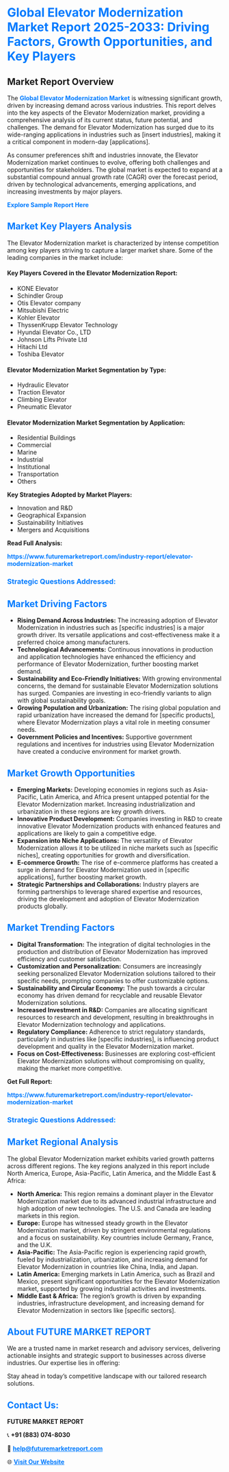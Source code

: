 <h1 style="color: #007BFF;">Global Elevator Modernization Market Report 2025-2033: Driving Factors, Growth Opportunities, and Key Players</h1>

<section id="overview">
<h2>Market Report Overview</h2>
<p>The <a href="https://www.futuremarketreport.com/industry-report/elevator-modernization-market" style="color: #007BFF; text-decoration: none;"><strong>Global Elevator Modernization Market</strong></a> is witnessing significant growth, driven by increasing demand across various industries. This report delves into the key aspects of the Elevator Modernization market, providing a comprehensive analysis of its current status, future potential, and challenges. The demand for Elevator Modernization has surged due to its wide-ranging applications in industries such as [insert industries], making it a critical component in modern-day [applications].</p>
<p>As consumer preferences shift and industries innovate, the Elevator Modernization market continues to evolve, offering both challenges and opportunities for stakeholders. The global market is expected to expand at a substantial compound annual growth rate (CAGR) over the forecast period, driven by technological advancements, emerging applications, and increasing investments by major players.</p>
</section>

<section id="overview">
<p><a href="https://www.futuremarketreport.com/request-sample/reportId=59987" style="color: #007BFF; text-decoration: none;"><strong>Explore Sample Report Here</strong></a></p>
</section>

<section id="key-players">
<h2 style="color: #007BFF;">Market Key Players Analysis</h2>
<p>The Elevator Modernization market is characterized by intense competition among key players striving to capture a larger market share. Some of the leading companies in the market include:</p>
<h4>Key Players Covered in the Elevator Modernization Report:</h4>
<ul><li>KONE Elevator</li><li>Schindler Group</li><li>Otis Elevator company</li><li>Mitsubishi Electric</li><li>Kohler Elevator</li><li>ThyssenKrupp Elevator Technology</li><li>Hyundai Elevator Co., LTD</li><li>Johnson Lifts Private Ltd</li><li>Hitachi Ltd</li><li>Toshiba Elevator</li></ul>
<h4>Elevator Modernization Market Segmentation by Type:</h4>
<ul><li>Hydraulic Elevator</li><li>Traction Elevator</li><li>Climbing Elevator</li><li>Pneumatic Elevator</li></ul>

<h4>Elevator Modernization Market Segmentation by Application:</h4>
<ul><li>Residential Buildings</li><li>Commercial</li><li>Marine</li><li>Industrial</li><li>Institutional</li><li>Transportation</li><li>Others</li></ul>
<p><strong>Key Strategies Adopted by Market Players:</strong></p>
<ul>
<li>Innovation and R&D</li>
<li>Geographical Expansion</li>
<li>Sustainability Initiatives</li>
<li>Mergers and Acquisitions</li>
</ul>
</section>

<section>
<p><strong>Read Full Analysis: </strong></p><a href="https://www.futuremarketreport.com/industry-report/elevator-modernization-market" style="color: #007BFF; text-decoration: none;"><strong>https://www.futuremarketreport.com/industry-report/elevator-modernization-market</strong></a>
<h3 style="color: #007BFF;">Strategic Questions Addressed:</h3>
</section>

<section id="driving-factors">
<h2 style="color: #007BFF;">Market Driving Factors</h2>
<ul>
<li><strong>Rising Demand Across Industries:</strong> The increasing adoption of Elevator Modernization in industries such as [specific industries] is a major growth driver. Its versatile applications and cost-effectiveness make it a preferred choice among manufacturers.</li>
<li><strong>Technological Advancements:</strong> Continuous innovations in production and application technologies have enhanced the efficiency and performance of Elevator Modernization, further boosting market demand.</li>
<li><strong>Sustainability and Eco-Friendly Initiatives:</strong> With growing environmental concerns, the demand for sustainable Elevator Modernization solutions has surged. Companies are investing in eco-friendly variants to align with global sustainability goals.</li>
<li><strong>Growing Population and Urbanization:</strong> The rising global population and rapid urbanization have increased the demand for [specific products], where Elevator Modernization plays a vital role in meeting consumer needs.</li>
<li><strong>Government Policies and Incentives:</strong> Supportive government regulations and incentives for industries using Elevator Modernization have created a conducive environment for market growth.</li>
</ul>
</section>

<section id="growth-opportunities">
<h2 style="color: #007BFF;">Market Growth Opportunities</h2>
<ul>
<li><strong>Emerging Markets:</strong> Developing economies in regions such as Asia-Pacific, Latin America, and Africa present untapped potential for the Elevator Modernization market. Increasing industrialization and urbanization in these regions are key growth drivers.</li>
<li><strong>Innovative Product Development:</strong> Companies investing in R&D to create innovative Elevator Modernization products with enhanced features and applications are likely to gain a competitive edge.</li>
<li><strong>Expansion into Niche Applications:</strong> The versatility of Elevator Modernization allows it to be utilized in niche markets such as [specific niches], creating opportunities for growth and diversification.</li>
<li><strong>E-commerce Growth:</strong> The rise of e-commerce platforms has created a surge in demand for Elevator Modernization used in [specific applications], further boosting market growth.</li>
<li><strong>Strategic Partnerships and Collaborations:</strong> Industry players are forming partnerships to leverage shared expertise and resources, driving the development and adoption of Elevator Modernization products globally.</li>
</ul>
</section>

<section id="trending-factors">
<h2 style="color: #007BFF;">Market Trending Factors</h2>
<ul>
<li><strong>Digital Transformation:</strong> The integration of digital technologies in the production and distribution of Elevator Modernization has improved efficiency and customer satisfaction.</li>
<li><strong>Customization and Personalization:</strong> Consumers are increasingly seeking personalized Elevator Modernization solutions tailored to their specific needs, prompting companies to offer customizable options.</li>
<li><strong>Sustainability and Circular Economy:</strong> The push towards a circular economy has driven demand for recyclable and reusable Elevator Modernization solutions.</li>
<li><strong>Increased Investment in R&D:</strong> Companies are allocating significant resources to research and development, resulting in breakthroughs in Elevator Modernization technology and applications.</li>
<li><strong>Regulatory Compliance:</strong> Adherence to strict regulatory standards, particularly in industries like [specific industries], is influencing product development and quality in the Elevator Modernization market.</li>
<li><strong>Focus on Cost-Effectiveness:</strong> Businesses are exploring cost-efficient Elevator Modernization solutions without compromising on quality, making the market more competitive.</li>
</ul>
</section>

<section>
<p><strong>Get Full Report: </strong></p><a href="https://www.futuremarketreport.com/industry-report/elevator-modernization-market" style="color: #007BFF; text-decoration: none;"><strong>https://www.futuremarketreport.com/industry-report/elevator-modernization-market</strong></a>
<h3 style="color: #007BFF;">Strategic Questions Addressed:</h3>
</section>


<section id="regional-analysis">
<h2 style="color: #007BFF;">Market Regional Analysis</h2>
<p>The global Elevator Modernization market exhibits varied growth patterns across different regions. The key regions analyzed in this report include North America, Europe, Asia-Pacific, Latin America, and the Middle East & Africa:</p>
<ul>
<li><strong>North America:</strong> This region remains a dominant player in the Elevator Modernization market due to its advanced industrial infrastructure and high adoption of new technologies. The U.S. and Canada are leading markets in this region.</li>
<li><strong>Europe:</strong> Europe has witnessed steady growth in the Elevator Modernization market, driven by stringent environmental regulations and a focus on sustainability. Key countries include Germany, France, and the U.K.</li>
<li><strong>Asia-Pacific:</strong> The Asia-Pacific region is experiencing rapid growth, fueled by industrialization, urbanization, and increasing demand for Elevator Modernization in countries like China, India, and Japan.</li>
<li><strong>Latin America:</strong> Emerging markets in Latin America, such as Brazil and Mexico, present significant opportunities for the Elevator Modernization market, supported by growing industrial activities and investments.</li>
<li><strong>Middle East & Africa:</strong> The region’s growth is driven by expanding industries, infrastructure development, and increasing demand for Elevator Modernization in sectors like [specific sectors].</li>
</ul>
</section>

<footer>
<h2 style="color: #007BFF;">About FUTURE MARKET REPORT</h2>
<p>We are a trusted name in market research and advisory services, delivering actionable insights and strategic support to businesses across diverse industries. Our expertise lies in offering:</p>

<p>Stay ahead in today’s competitive landscape with our tailored research solutions.</p>

<h2 style="color: #007BFF;">Contact Us:</h2>
<p><strong>FUTURE MARKET REPORT</strong></p>
<p>📞 <strong>+91 (883) 074-8030</strong></p>
<p>📧 <strong><a href="mailto:help@futuremarketreport.com" style="color: #007BFF;">help@futuremarketreport.com</a></strong></p>
<p>🌐 <strong><a href="https://www.futuremarketreport.com/" style="color: #007BFF;">Visit Our Website</a></strong></p>
</footer>